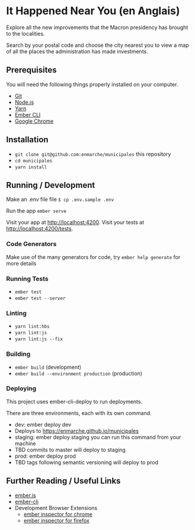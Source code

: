 # It Happened Near You (en Anglais)

Explore all the new improvements that the Macron presidency has brought to the localities. 

Search by your postal code and choose the city nearest you to view a map of all the places the administration has made investments. 

## Prerequisites

You will need the following things properly installed on your computer.

* [Git](https://git-scm.com/)
* [Node.js](https://nodejs.org/)
* [Yarn](https://yarnpkg.com/)
* [Ember CLI](https://ember-cli.com/)
* [Google Chrome](https://google.com/chrome/)

## Installation

* `git clone git@github.com:enmarche/municipales` this repository
* `cd municipales`
* `yarn install`

## Running / Development

Make an .env file file
`$ cp .env.sample .env`

Run the app
`ember serve`

Visit your app at [http://localhost:4200](http://localhost:4200).
Visit your tests at [http://localhost:4200/tests](http://localhost:4200/tests).

### Code Generators

Make use of the many generators for code, try `ember help generate` for more details

### Running Tests

* `ember test`
* `ember test --server`

### Linting

* `yarn lint:hbs`
* `yarn lint:js`
* `yarn lint:js --fix`

### Building

* `ember build` (development)
* `ember build --environment production` (production)

### Deploying

This project uses ember-cli-deploy to run deployments.

There are three environments, each with its own command. 

- dev: ember deploy dev
 - Deploys to https://enmarche.github.io/municipales
- staging: ember deploy staging you can run this command from your machine
 - TBD commits to master will deploy to staging
- prod: ember deploy prod
 - TBD tags following semantic versioning will deploy to prod

## Further Reading / Useful Links

* [ember.js](https://emberjs.com/)
* [ember-cli](https://ember-cli.com/)
* Development Browser Extensions
  * [ember inspector for chrome](https://chrome.google.com/webstore/detail/ember-inspector/bmdblncegkenkacieihfhpjfppoconhi)
  * [ember inspector for firefox](https://addons.mozilla.org/en-US/firefox/addon/ember-inspector/)

